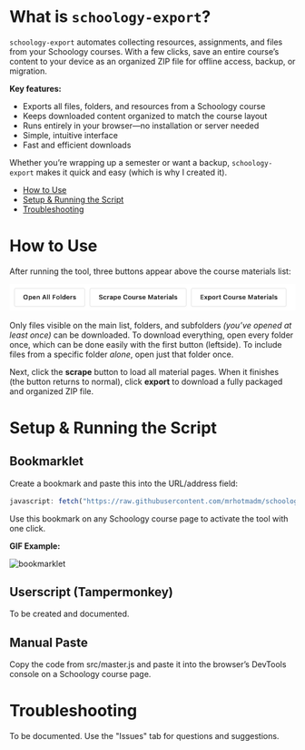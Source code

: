 # What is `schoology-export`?

`schoology-export` automates collecting resources, assignments, and files from your Schoology courses. With a few clicks, save an entire course’s content to your device as an organized ZIP file for offline access, backup, or migration.

**Key features:**
- Exports all files, folders, and resources from a Schoology course
- Keeps downloaded content organized to match the course layout
- Runs entirely in your browser—no installation or server needed
- Simple, intuitive interface
- Fast and efficient downloads

Whether you’re wrapping up a semester or want a backup, `schoology-export` makes it quick and easy (which is why I created it).

* [How to Use](#how-to-use)
* [Setup & Running the Script](#setup--running-the-script)
* [Troubleshooting](#troubleshooting)

# How to Use
After running the tool, three buttons appear above the course materials list:

![ui](/images/ui.png)

Only files visible on the main list, folders, and subfolders _(you’ve opened at least once)_ can be downloaded. To download everything, open every folder once, which can be done easily with the first button (leftside). To include files from a specific folder _alone_, open just that folder once.

Next, click the **scrape** button to load all material pages. When it finishes (the button returns to normal), click **export** to download a fully packaged and organized ZIP file.

# Setup & Running the Script

## Bookmarklet
Create a bookmark and paste this into the URL/address field:
```js
javascript: fetch("https://raw.githubusercontent.com/mrhotmadm/schoology-export/refs/heads/main/src/dist/master.js").then(t=>t.text()).then(eval);
```
Use this bookmark on any Schoology course page to activate the tool with one click.

**GIF Example:**

![bookmarklet](/images/bookmarklet.gif)

## Userscript (Tampermonkey)
To be created and documented.

## Manual Paste
Copy the code from src/master.js and paste it into the browser’s DevTools console on a Schoology course page.

# Troubleshooting
To be documented. Use the "Issues" tab for questions and suggestions.
